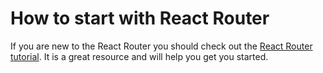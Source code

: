 # How to start with React Router

If you are new to the React Router you should check out the [React Router tutorial](https://github.com/reactjs/react-router-tutorial). It is a great resource and will help you get you started.
